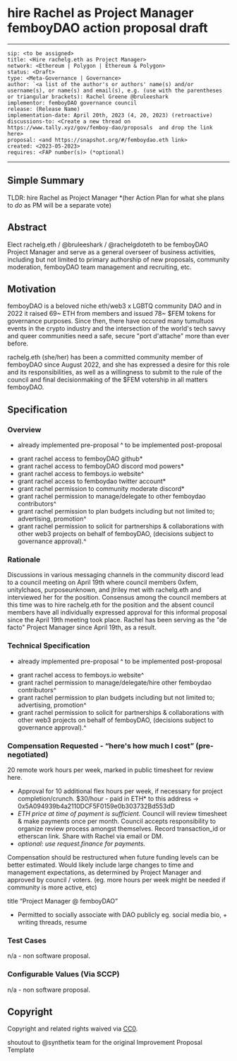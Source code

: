 # hire Rachel as Project Manager femboyDAO action proposal draft

---
```
sip: <to be assigned>
title: <Hire rachelg.eth as Project Manager>
network: <Ethereum | Polygon | Ethereum & Polygon>
status: <Draft>
type: <Meta-Governance | Governance>
author: `<a list of the author's or authors' name(s) and/or username(s), or name(s) and email(s), e.g. (use with the parentheses or triangular brackets): Rachel Greene @bruleeshark
implementor: femboyDAO governance council
release: (Release Name)
implementation-date: April 20th, 2023 (4, 20, 2023) (retroactive)
discussions-to: <Create a new thread on https://www.tally.xyz/gov/femboy-dao/proposals  and drop the link here>
proposal: <and https://snapshot.org/#/femboydao.eth link>
created: <2023-05-2023>
requires: <FAP number(s)> (*optional)
```
---

<!--You can leave these HTML comments in your merged FAP and delete the visible duplicate text guides, they will not appear and may be helpful to refer to if you edit it again. This is the suggested template for new FAPs. Note that an FAP number will be assigned by an editor. When opening a pull request to submit your FAP, please use an abbreviated title in the filename, `sip-draft_title_abbrev.md`. The title should be 44 characters or less.-->

## Simple Summary

<!--"If you can't explain it simply, you don't understand it well enough." Simply describe the outcome the proposed changes intends to achieve. This should be non-technical and accessible to a casual community member.-->

TLDR: hire Rachel as Project Manager 
*(her Action Plan for what she plans to *do* as PM will be a separate vote)

## Abstract

<!--A short (~200 word) description of the proposed change, the abstract should clearly describe the proposed change. This is what *will* be done if the FAP is implemented, not *why* it should be done or *how* it will be done. If the FAP proposes deploying a new contract, write, "we propose to deploy a new contract that will do x".-->

Elect rachelg.eth / @bruleeshark / @rachelgdoteth to be femboyDAO Project Manager and serve as a general overseer of business activities, including but not limited to primary authorship of new proposals, community moderation, femboyDAO team management and recruiting, etc.

## Motivation

<!--This is the problem statement. This is the *why* of the FAP. It should clearly explain *why* the current state of the protocol is inadequate.  It is critical that you explain *why* the change is needed, if the FAP proposes changing how something is calculated, you must address *why* the current calculation is innaccurate or wrong. This is not the place to describe how the FAP will address the issue!-->

femboyDAO is a beloved niche eth/web3 x LGBTQ community DAO and in 2022 it raised 69~ ETH from members and issued 78~ $FEM tokens for governance purposes. Since then, there have occured many tumultuos events in the crypto industry and the intersection of the world's tech savvy and queer communities need a safe, secure "port d'attache" more than ever before.

rachelg.eth (she/her) has been a committed community member of femboyDAO since August 2022, and she has expressed a desire for this role and its responsibilities, as well as a willingness to submit to the rule of the council and final decisionmaking of the $FEM votership in all matters femboyDAO.

## Specification

<!--The specification should describe the syntax and semantics of any new feature, there are five sections
1. Overview
2. Rationale
3. Technical Specification
4. Test Cases
5. Configurable Values
-->

### Overview

<!--This is a high level overview of *how* the FAP will solve the problem. The overview should clearly describe how the new feature will be implemented.-->

 * already implemented pre-proposal
 ^ to be implemented post-proposal

- grant rachel access to femboyDAO github*
- grant rachel access to femboyDAO discord mod powers*
- grant rachel access to femboys.io website^
- grant rachel access to femboydao twitter account*
- grant rachel permission to community moderate discord*
- grant rachel permission to manage/delegate to other femboydao contributors^
- grant rachel permission to plan budgets including but not limited to; advertising, promotion^
- grant rachel permission to solicit for partnerships & collaborations with other web3 projects on behalf of femboyDAO, (decisions subject to governance approval).^

### Rationale

<!--This is where you explain the reasoning behind how you propose to solve the problem. Why did you propose to implement the change in this way, what were the considerations and trade-offs. The rationale fleshes out what motivated the design and why particular design decisions were made. It should describe alternate designs that were considered and related work. The rationale may also provide evidence of consensus within the community, and should discuss important objections or concerns raised during discussion.-->

Discussions in various messaging channels in the community discord lead to a council meeting on April 19th where council members 0xfem, unitylchaos, purposeunknown, and jtriley met with rachelg.eth and interviewed her for the position. Consensus among the council members at this time was to hire rachelg.eth for the position and the absent council members have all individually expressed approval for this informal proposal since the April 19th meeting took place. Rachel has been serving as the "de facto" Project Manager since April 19th, as a result.

### Technical Specification

<!--The technical specification should outline the public Action Plan of the changes proposed.
Include technical documentation if necessary. -->

* already implemented pre-proposal
^ to be implemented post-proposal

- grant rachel access to femboys.io website^
- grant rachel permission to manage/delegate/hire other femboydao contributors^
- grant rachel permission to plan budgets including but not limited to; advertising, promotion^
- grant rachel permission to solicit for partnerships & collaborations with other web3 projects on behalf of femboyDAO, (decisions subject to governance approval).^

### Compensation Requested - “here's how much I cost” (pre-negotiated)

20 remote work hours per week, marked in public timesheet for review here.
- Approval for 10 additional flex hours per week, if necessary for project completion/crunch.
$30/hour - paid in ETH* to this address -> 0x5A094939b4a2110DCF5F0159e0b303732Bd553dD
- *ETH price at time of payment is sufficient.*
Council will review timesheet & make payments once per month.
Council accepts responsibility to organize review process amongst themselves.
Record transaction_id or etherscan link. Share with Rachel via email or DM.
- *optional: use request.finance for payments.*

Compensation should be restructured when future funding levels can be better estimated.
Would likely include large changes to time and management expectations, as determined by Project Manager and approved by council / voters. (eg. more hours per week might be needed if community is more active, etc)

title “Project Manager @ femboyDAO”
- Permitted to socially associate with DAO publicly eg. social media bio, + writing threads, resume

### Test Cases

<!--Test cases for an implementation are mandatory for FAPs but can be included with the implementation..-->

n/a - non software proposal.

### Configurable Values (Via SCCP)

<!--Please list all values configurable via SCCP under this implementation.-->

n/a - non software proposal.

## Copyright

Copyright and related rights waived via [CC0](https://creativecommons.org/publicdomain/zero/1.0/).

shoutout to @synthetix team for the original Improvement Proposal Template
